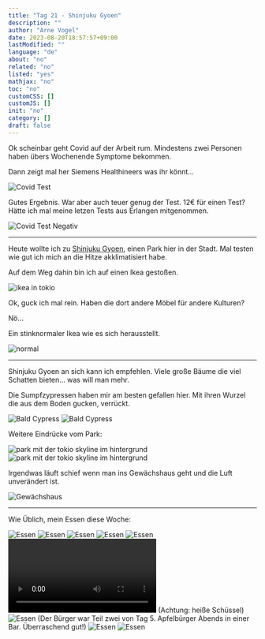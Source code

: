 ```yaml
---
title: "Tag 21 - Shinjuku Gyoen"
description: ""
author: "Arne Vogel"
date: 2023-08-20T18:57:57+09:00
lastModified: ""
language: "de"
about: "no"
related: "no"
listed: "yes"
mathjax: "no"
toc: "no"
customCSS: []
customJS: []
init: "no"
category: []
draft: false
---
```


Ok scheinbar geht Covid auf der Arbeit rum.
Mindestens zwei Personen haben übers Wochenende Symptome bekommen.

Dann zeigt mal her Siemens Healthineers was ihr könnt…

![Covid Test](test.jpg)

Gutes Ergebnis. 
War aber auch teuer genug der Test.
12€ für einen Test?
Hätte ich mal meine letzen Tests aus Erlangen mitgenommen.

![Covid Test Negativ](ergebnis.jpg)

---

Heute wollte ich zu [Shinjuku Gyoen](https://de.wikipedia.org/wiki/Shinjuku_Gyoen), einen Park hier in der Stadt.
Mal testen wie gut ich mich an die Hitze akklimatisiert habe.

Auf dem Weg dahin bin ich auf einen Ikea gestoßen.

![ikea in tokio](ikea.jpg)

Ok, guck ich mal rein.
Haben die dort andere Möbel für andere Kulturen?

Nö…

Ein stinknormaler Ikea wie es sich herausstellt.

![normal](normal.jpg)

---

Shinjuku Gyoen an sich kann ich empfehlen.
Viele große Bäume die viel Schatten bieten… was will man mehr.

Die Sumpfzypressen haben mir am besten gefallen hier.
Mit ihren Wurzel die aus dem Boden gucken, verrückt.

![Bald Cypress](bald-cypress.jpg)
![Bald Cypress](bald-cypress-2.jpg)

Weitere Eindrücke vom Park:

![park mit der tokio skyline im hintergrund](park-stadt.jpg)
![park mit der tokio skyline im hintergrund](park-stadt-2.jpg)

Irgendwas läuft schief wenn man ins Gewächshaus geht und die Luft unverändert ist.

![Gewächshaus](gewächshaus.jpg)


---

Wie Üblich, mein Essen diese Woche:

![Essen](essen1.jpg)
![Essen](essen2.jpg)
![Essen](essen3.jpg)
![Essen](essen4.jpg)
![Essen](essen5.jpg)
<video controls src="essen5.mp4"></video>
(Achtung: heiße Schüssel)
![Essen](essen5-2.jpg)
(Der Bürger war Teil zwei von Tag 5. Apfelbürger Abends in einer Bar. Überraschend gut!)
![Essen](essen6.jpg)
![Essen](essen7.jpg)
